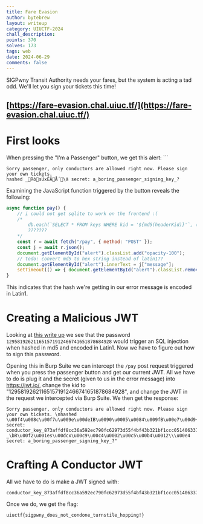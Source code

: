 ```yaml
---
title: Fare Evasion
author: bytebrew
layout: writeup
category: UIUCTF-2024
chall_description: 
points: 370
solves: 173
tags: web
date: 2024-06-29
comments: false
---
```

SIGPwny Transit Authority needs your fares, but the system is acting a tad odd. We'll let you sign your tickets this time!

[https://fare-evasion.chal.uiuc.tf/](https://fare-evasion.chal.uiuc.tf/)
---
# First looks
When pressing the "I'm a Passenger" button, we get this alert: ```
```
Sorry passenger, only conductors are allowed right now. Please sign your own tickets.  
hashed _RòsÜxÉÄÅ´\ä secret: a_boring_passenger_signing_key_?
```
Examining the JavaScript function triggered by the button reveals the following:
```js
async function pay() {
	// i could not get sqlite to work on the frontend :(
	/*
		db.each(`SELECT * FROM keys WHERE kid = '${md5(headerKid)}'`, (err, row) => {
		???????
	*/
	const r = await fetch("/pay", { method: "POST" });
	const j = await r.json();
	document.getElementById("alert").classList.add("opacity-100");
	// todo: convert md5 to hex string instead of latin1??
	document.getElementById("alert").innerText = j["message"];
	setTimeout(() => { document.getElementById("alert").classList.remove("opacity-100") }, 5000);
}
```
This indicates that the hash we're getting in our error message is encoded in Latin1.  
# Creating a Malicious JWT
Looking at [this write up](https://cvk.posthaven.com/sql-injection-with-raw-md5-hashes) we see that the password `129581926211651571912466741651878684928` would trigger an SQL injection when hashed in md5 and encoded in Latin1. Now we have to figure out how to sign this password. 

Opening this in Burp Suite we can intercept the `/pay` post request triggered when you press the passenger button and get our current JWT. All we have to do is plug it and the secret (given to us in the error message) into https://jwt.io/, change the kid to "129581926211651571912466741651878684928", and change the JWT in the request we intercepted via Burp Suite. We then get the response:
```
Sorry passenger, only conductors are allowed right now. Please sign your own tickets. \nhashed \u00f4\u008c\u00f7u\u009e\u00deIB\u0090\u0005\u0084\u009fB\u00e7\u00d9+ secret: conductor_key_873affdf8cc36a592ec790fc62973d55f4bf43b321bf1ccc0514063370356d5cddb4363b4786fd072d36a25e0ab60a78b8df01bd396c7a05cccbbb3733ae3f8e\nhashed _\bR\u00f2\u001es\u00dcx\u00c9\u00c4\u0002\u00c5\u00b4\u0012\\\u00e4 secret: a_boring_passenger_signing_key_?"
```
# Crafting A Conductor JWT
All we have to do is make a JWT signed with:
```
conductor_key_873affdf8cc36a592ec790fc62973d55f4bf43b321bf1ccc0514063370356d5cddb4363b4786fd072d36a25e0ab60a78b8df01bd396c7a05cccbbb3733ae3f8e
```
Once we do, we get the flag:

	uiuctf{sigpwny_does_not_condone_turnstile_hopping!}

